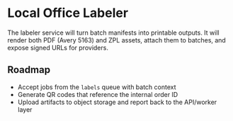 # Local Office Labeler

The labeler service will turn batch manifests into printable outputs. It will render both PDF (Avery 5163) and ZPL assets, attach them to batches, and expose signed URLs for providers.

## Roadmap
- Accept jobs from the `labels` queue with batch context
- Generate QR codes that reference the internal order ID
- Upload artifacts to object storage and report back to the API/worker layer
